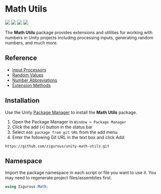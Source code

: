 # Math Utils

[![](https://img.shields.io/badge/github-repo-blue?logo=github)](https://github.com/zigurous/unity-math-utils) [![](https://img.shields.io/github/package-json/v/zigurous/unity-math-utils)](https://github.com/zigurous/unity-math-utils/releases) [![](https://img.shields.io/badge/docs-link-success)](https://docs.zigurous.com/com.zigurous.math) [![](https://img.shields.io/github/license/zigurous/unity-math-utils)](https://github.com/zigurous/unity-math-utils/blob/main/LICENSE.md)

The **Math Utils** package provides extensions and utilities for working with numbers in Unity projects including processing inputs, generating random numbers, and much more.

## Reference

- [Input Processors](https://docs.zigurous.com/com.zigurous.math/manual/processors)
- [Random Values](https://docs.zigurous.com/com.zigurous.math/manual/random)
- [Number Abbreviations](https://docs.zigurous.com/com.zigurous.math/manual/abbreviations)
- [Extension Methods](https://docs.zigurous.com/com.zigurous.math/manual/extensions)

## Installation

Use the Unity [Package Manager](https://docs.unity3d.com/Manual/upm-ui.html) to install the **Math Utils** package.

1. Open the Package Manager in `Window > Package Manager`
2. Click the add (`+`) button in the status bar
3. Select `Add package from git URL` from the add menu
4. Enter the following Git URL in the text box and click Add:

```
https://github.com/zigurous/unity-math-utils.git
```

## Namespace

Import the package namespace in each script or file you want to use it. You may need to regenerate project files/assemblies first.

```csharp
using Zigurous.Math;
```
